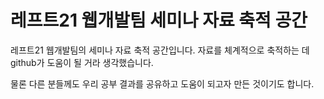 레프트21 웹개발팀 세미나 자료 축적 공간
==============================

레프트21 웹개발팀의 세미나 자료 축적 공간입니다. 자료를 체계적으로 축적하는 데 github가 도움이 될 거라 생각했습니다. 

물론 다른 분들께도 우리 공부 결과를 공유하고 도움이 되고자 만든 것이기도 합니다.